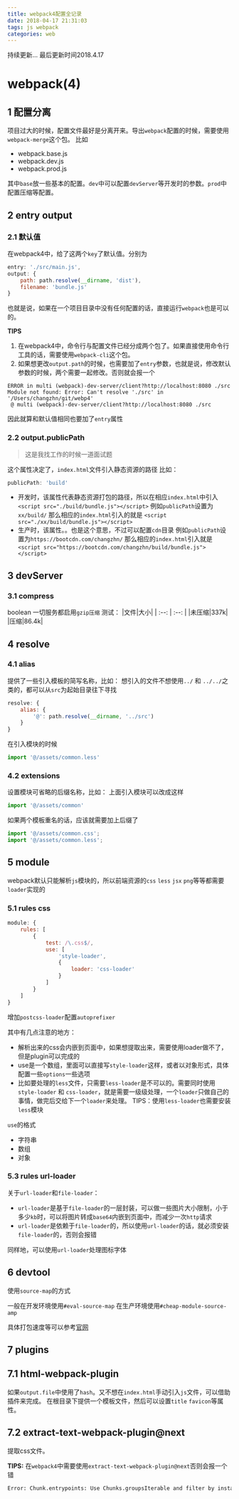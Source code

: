 ```yaml
---
title: webpack4配置全记录
date: 2018-04-17 21:31:03
tags: js webpack
categories: web
---
```


持续更新...
最后更新时间2018.4.17

# webpack(4)

## 1 配置分离
项目过大的时候，配置文件最好是分离开来。导出`webpack`配置的时候，需要使用`webpack-merge`这个包。
比如
- webpack.base.js
- webpack.dev.js
- webpack.prod.js

其中`base`放一些基本的配置。`dev`中可以配置`devServer`等开发时的参数。`prod`中配置压缩等配置。

## 2 entry output

### 2.1 默认值
在webpack4中，给了这两个`key`了默认值。分别为
``` js
entry: './src/main.js',
output: {
	path: path.resolve(__dirname, 'dist'),
	filename: 'bundle.js'
}
```
也就是说，如果在一个项目目录中没有任何配置的话，直接运行`webpack`也是可以的。

**TIPS**
1. 在webpack4中，命令行与配置文件已经分成两个包了。如果直接使用命令行工具的话，需要使用`webpack-cli`这个包。
2. 如果想更改`output.path`的时候，也需要加了`entry`参数，也就是说，修改默认参数的时候，两个需要一起修改。否则就会报一个
``` base
ERROR in multi (webpack)-dev-server/client?http://localhost:8080 ./src
Module not found: Error: Can't resolve './src' in '/Users/changzhn/git/webp4'
 @ multi (webpack)-dev-server/client?http://localhost:8080 ./src
```
因此就算和默认值相同也要加了`entry`属性

### 2.2 output.publicPath

> 这是我找工作的时候一道面试题

这个属性决定了，`index.html`文件引入静态资源的路径
比如：
``` js
publicPath: 'build'
```
- 开发时，该属性代表静态资源打包的路径，所以在相应`index.html`中引入`<script src="./build/bundle.js"></script>`
例如`publicPath`设置为 `xx/build/`
那么相应的`index.html`引入的就是 `<script src="./xx/build/bundle.js"></script>`
- 生产时，该属性。。也是这个意思，不过可以配置`cdn`目录
例如`publicPath`设置为`https://bootcdn.com/changzhn/`
那么相应的`index.html`引入就是`<script src="https://bootcdn.com/changzhn/build/bundle.js"></script>`

## 3 devServer

### 3.1 compress
boolean
一切服务都启用`gzip压缩`
测试：
|文件|大小|
| :--: | :--: |
|未压缩|337k|
|压缩|86.4k|


## 4 resolve
### 4.1 alias
提供了一些引入模板的简写名称，比如：
想引入的文件不想使用`../` 和 `../../`之类的，都可以从`src`为起始目录往下寻找
``` js
resolve: {
	alias: {
		'@': path.resolve(__dirname, '../src')
	}
}
```
在引入模块的时候
``` js
import '@/assets/common.less'
```

### 4.2 extensions
设置模块可省略的后缀名称，比如：
上面引入模块可以改成这样
``` js
import '@/assets/common'
```

如果两个模板重名的话，应该就需要加上后缀了
``` js
import '@/assets/common.css';
import '@/assets/common.less';
```

## 5 module
webpack默认只能解析`js`模块的，所以前端资源的`css` `less` `jsx` `png`等等都需要`loader`实现的 

### 5.1 rules css
``` js
module: {
	rules: [
		{
			test: /\.css$/,
			use: [
				'style-loader',
				{
					loader: 'css-loader'
				}
			]
		}
	]
}
```

增加`postcss-loader`配置`autoprefixer`

其中有几点注意的地方：
- 解析出来的css会内嵌到页面中，如果想提取出来，需要使用loader做不了，但是plugin可以完成的
- use是一个数组，里面可以直接写`style-loader`这样，或者以对象形式，具体配置一些`options`一些选项
- 比如要处理的`less`文件，只需要`less-loader`是不可以的。需要同时使用`style-loader` 和 `css-loader`，就是需要一级级处理，一个`loader`只做自己的事情，做完后交给下一个`loader`来处理。 TIPS：使用`less-loader`也需要安装`less`模块

`use`的格式
- 字符串
- 数组
- 对象

### 5.3 rules url-loader
关于`url-loader`和`file-loader`：
- `url-loader`是基于`file-loader`的一层封装，可以做一些图片大小限制，小于多少`kb`时，可以将图片转成`base64`内嵌到页面中，而减少一次`http`请求
- `url-loader`是依赖于`file-loader`的，所以使用`url-loader`的话，就必须安装`file-loader`的，否则会报错

同样地，可以使用`url-loader`处理图标字体


## 6 devtool

使用`source-map`的方式

一般在开发环境使用`#eval-source-map`
在生产环境使用`#cheap-module-source-amp`

具体打包速度等可以参考[官网](https://doc.webpack-china.org/configuration/devtool/)

## 7 plugins

## 7.1 html-webpack-plugin

如果`output.file`中使用了`hash`。又不想在`index.html`手动引入`js`文件，可以借助插件来完成。
在根目录下提供一个模板文件，然后可以设置`title` `favicon`等属性。

## 7.2 extract-text-webpack-plugin@next

提取css文件。

**TIPS:**
在`webpack4`中需要使用`extract-text-webpack-plugin@next`否则会报一个错
``` bash
Error: Chunk.entrypoints: Use Chunks.groupsIterable and filter by instanceof Entrypoint instead
```
